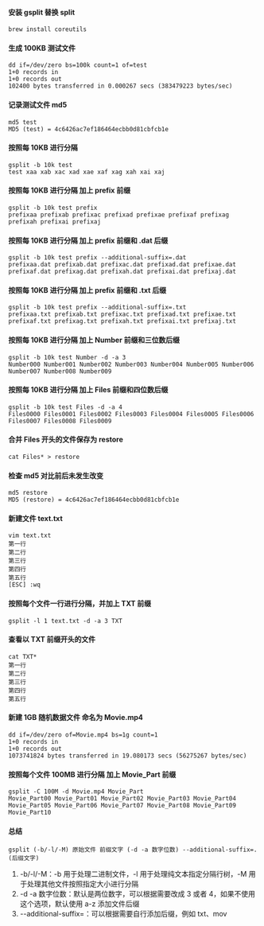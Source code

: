 #### 安装 gsplit 替换 split
```
brew install coreutils
```

#### 生成 100KB 测试文件
```
dd if=/dev/zero bs=100k count=1 of=test
1+0 records in
1+0 records out
102400 bytes transferred in 0.000267 secs (383479223 bytes/sec)
```

#### 记录测试文件 md5
```
md5 test
MD5 (test) = 4c6426ac7ef186464ecbb0d81cbfcb1e
```

#### 按照每 10KB 进行分隔
```
gsplit -b 10k test
test xaa xab xac xad xae xaf xag xah xai xaj
```

#### 按照每 10KB 进行分隔 加上 prefix 前缀
```
gsplit -b 10k test prefix
prefixaa prefixab prefixac prefixad prefixae prefixaf prefixag prefixah prefixai prefixaj
```

#### 按照每 10KB 进行分隔 加上 prefix 前缀和 .dat 后缀
```
gsplit -b 10k test prefix --additional-suffix=.dat
prefixaa.dat prefixab.dat prefixac.dat prefixad.dat prefixae.dat prefixaf.dat prefixag.dat prefixah.dat prefixai.dat prefixaj.dat
```
#### 按照每 10KB 进行分隔 加上 prefix 前缀和 .txt 后缀
```
gsplit -b 10k test prefix --additional-suffix=.txt
prefixaa.txt prefixab.txt prefixac.txt prefixad.txt prefixae.txt prefixaf.txt prefixag.txt prefixah.txt prefixai.txt prefixaj.txt
```

#### 按照每 10KB 进行分隔 加上 Number 前缀和三位数后缀
```
gsplit -b 10k test Number -d -a 3
Number000 Number001 Number002 Number003 Number004 Number005 Number006 Number007 Number008 Number009
```

#### 按照每 10KB 进行分隔 加上 Files 前缀和四位数后缀
```
gsplit -b 10k test Files -d -a 4
Files0000 Files0001 Files0002 Files0003 Files0004 Files0005 Files0006 Files0007 Files0008 Files0009
```

#### 合并 Files 开头的文件保存为 restore
```
cat Files* > restore
```

#### 检查 md5 对比前后未发生改变
```
md5 restore
MD5 (restore) = 4c6426ac7ef186464ecbb0d81cbfcb1e
```

#### 新建文件 text.txt
```
vim text.txt
第一行
第二行
第三行
第四行
第五行
[ESC] :wq
```

#### 按照每个文件一行进行分隔，并加上 TXT 前缀
```
gsplit -l 1 text.txt -d -a 3 TXT
```

#### 查看以 TXT 前缀开头的文件
```
cat TXT*
第一行
第二行
第三行
第四行
第五行
```

#### 新建 1GB 随机数据文件 命名为 Movie.mp4
```
dd if=/dev/zero of=Movie.mp4 bs=1g count=1
1+0 records in
1+0 records out
1073741824 bytes transferred in 19.080173 secs (56275267 bytes/sec)
```

#### 按照每个文件 100MB 进行分隔 加上 Movie_Part 前缀
```
gsplit -C 100M -d Movie.mp4 Movie_Part
Movie_Part00 Movie_Part01 Movie_Part02 Movie_Part03 Movie_Part04 Movie_Part05 Movie_Part06 Movie_Part07 Movie_Part08 Movie_Part09 Movie_Part10
```

#### 总结
```
gsplit (-b/-l/-M) 原始文件 前缀文字 (-d -a 数字位数) --additional-suffix=.(后缀文字) 
```

1. -b/-l/-M：-b 用于处理二进制文件，-l 用于处理纯文本指定分隔行树，-M 用于处理其他文件按照指定大小进行分隔
2. -d -a 数字位数：默认是两位数字，可以根据需要改成 3 或者 4，如果不使用这个选项，默认使用 a-z 添加文件后缀
3. --additional-suffix=：可以根据需要自行添加后缀，例如 txt、mov